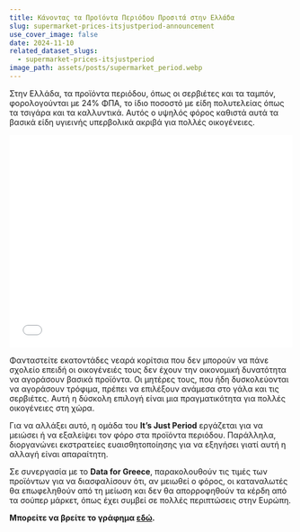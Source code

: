 ```yaml
---
title: Κάνοντας τα Προϊόντα Περιόδου Προσιτά στην Ελλάδα
slug: supermarket-prices-itsjustperiod-announcement
use_cover_image: false
date: 2024-11-10
related_dataset_slugs: 
  - supermarket-prices-itsjustperiod
image_path: assets/posts/supermarket_period.webp
---
```


Στην Ελλάδα, τα προϊόντα περιόδου, όπως οι σερβιέτες και τα ταμπόν, φορολογούνται με 24% ΦΠΑ, το ίδιο ποσοστό με είδη πολυτελείας όπως τα τσιγάρα και τα καλλυντικά. Αυτός ο υψηλός φόρος καθιστά αυτά τα βασικά είδη υγιεινής υπερβολικά ακριβά για πολλές οικογένειες.

<div class="pt-2">
<iframe 
    src="/charts/supermarket-prices-itsjustperiod/" 
    frameborder="0" 
    style="border: 0; width: 100%; aspect-ratio: 4 / 3;" 
    allowfullscreen>
</iframe>
</div>

Φανταστείτε εκατοντάδες νεαρά κορίτσια που δεν μπορούν να πάνε σχολείο επειδή οι οικογένειές τους δεν έχουν την οικονομική δυνατότητα να αγοράσουν βασικά προϊόντα. Οι μητέρες τους, που ήδη δυσκολεύονται να αγοράσουν τρόφιμα, πρέπει να επιλέξουν ανάμεσα στο γάλα και τις σερβιέτες. Αυτή η δύσκολη επιλογή είναι μια πραγματικότητα για πολλές οικογένειες στη χώρα.

Για να αλλάξει αυτό, η ομάδα του **It’s Just Period** εργάζεται για να μειώσει ή να εξαλείψει τον φόρο στα προϊόντα περιόδου. Παράλληλα, διοργανώνει εκστρατείες ευαισθητοποίησης για να εξηγήσει γιατί αυτή η αλλαγή είναι απαραίτητη.

Σε συνεργασία με το **Data for Greece**, παρακολουθούν τις τιμές των προϊόντων για να διασφαλίσουν ότι, αν μειωθεί ο φόρος, οι καταναλωτές θα επωφεληθούν από τη μείωση και δεν θα απορροφηθούν τα κέρδη από τα σούπερ μάρκετ, όπως έχει συμβεί σε πολλές περιπτώσεις στην Ευρώπη.


**Μπορείτε να βρείτε το γράφημα [εδώ](https://dataforgreece.com/data-directory/supermarket-prices-itsjustperiod/).**